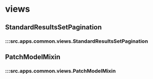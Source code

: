 # views

## StandardResultsSetPagination

### :::src.apps.common.views.StandardResultsSetPagination

## PatchModelMixin

### :::src.apps.common.views.PatchModelMixin

